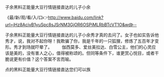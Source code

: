 子余黑料正能量大豆行情链接直达的儿子小余

《最/新/观/看/入/口👉http://www.baidu.com/link?url=jHz8AcivB1yuSpc8sJSrNM3GjOR6OSPiMLRbBTcVT1O&wd》--

子余黑料正能量大豆行情链接直达的儿子小余秀才真的去问了。女子也如实告诉他秀才，说，我对不起你呀！我欺骗了你，我是千年的一只狐狸，修炼了五百年才变形。秀才到场就吓晕了。
　　伽西莫多、爱丝美拉达、白雪公主，他们的心灵应该是美的，没有害人之心，值得被称颂的。但同等条件下，谁更赏心悦目，或者干脆说更有价值？这个答案不言而喻。





点的黑料正能量大豆行情链接直达您们可以族
